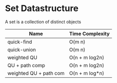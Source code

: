 ﻿# Set Datastructure

A set is a collection of distinct objects


| Name                   | Time Complexity |
|------------------------|-----------------|
| quick-find             | O(m n)          |
| quick-union            | O(m n)          |
| weighted QU            | O(n + m log2n)  |
| QU + path comp         | O(n + m log2n)  |
| weighted QU + path com | O(n + m log*n)  |

